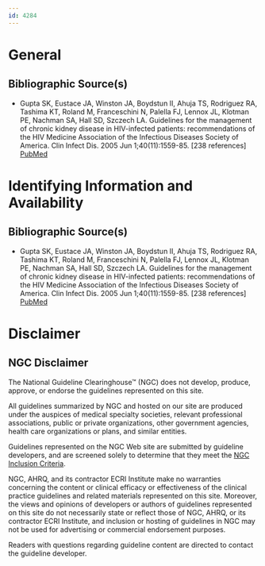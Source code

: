 ```yaml
---
id: 4284
---
```


# General

## Bibliographic Source(s)

- Gupta SK, Eustace JA, Winston JA, Boydstun II, Ahuja TS, Rodriguez RA, Tashima KT, Roland M, Franceschini N, Palella FJ, Lennox JL, Klotman PE, Nachman SA, Hall SD, Szczech LA. Guidelines for the management of chronic kidney disease in HIV-infected patients: recommendations of the HIV Medicine Association of the Infectious Diseases Society of America. Clin Infect Dis. 2005 Jun 1;40(11):1559-85. [238 references] [ PubMed ](http://www.ncbi.nlm.nih.gov/entrez/query.fcgi?cmd=Retrieve&db=pubmed&dopt=Abstract&list_uids=15889353)

# Identifying Information and Availability

## Bibliographic Source(s)

- Gupta SK, Eustace JA, Winston JA, Boydstun II, Ahuja TS, Rodriguez RA, Tashima KT, Roland M, Franceschini N, Palella FJ, Lennox JL, Klotman PE, Nachman SA, Hall SD, Szczech LA. Guidelines for the management of chronic kidney disease in HIV-infected patients: recommendations of the HIV Medicine Association of the Infectious Diseases Society of America. Clin Infect Dis. 2005 Jun 1;40(11):1559-85. [238 references] [ PubMed ](http://www.ncbi.nlm.nih.gov/entrez/query.fcgi?cmd=Retrieve&db=pubmed&dopt=Abstract&list_uids=15889353)

# Disclaimer

## NGC Disclaimer

The National Guideline Clearinghouse™ (NGC) does not develop, produce, approve, or endorse the guidelines represented on this site.

All guidelines summarized by NGC and hosted on our site are produced under the auspices of medical specialty societies, relevant professional associations, public or private organizations, other government agencies, health care organizations or plans, and similar entities.

Guidelines represented on the NGC Web site are submitted by guideline developers, and are screened solely to determine that they meet the [NGC Inclusion Criteria](/help-and-about/summaries/inclusion-criteria).

NGC, AHRQ, and its contractor ECRI Institute make no warranties concerning the content or clinical efficacy or effectiveness of the clinical practice guidelines and related materials represented on this site. Moreover, the views and opinions of developers or authors of guidelines represented on this site do not necessarily state or reflect those of NGC, AHRQ, or its contractor ECRI Institute, and inclusion or hosting of guidelines in NGC may not be used for advertising or commercial endorsement purposes.

Readers with questions regarding guideline content are directed to contact the guideline developer.


